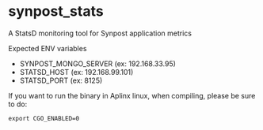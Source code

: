 # synpost_stats
A StatsD monitoring tool for Synpost application metrics

Expected ENV variables
* SYNPOST_MONGO_SERVER (ex: 192.168.33.95)
* STATSD_HOST (ex: 192.168.99.101)
* STATSD_PORT (ex: 8125)

If you want to run the binary in Aplinx linux, when compiling, please be sure to do:
```
export CGO_ENABLED=0
```

